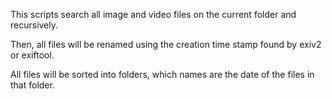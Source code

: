 This scripts search all image and video files on the current folder and recursively.

Then, all files will be renamed using the creation time stamp found by exiv2 or exiftool.

All files will be sorted into folders, which names are the date of the files in that folder.
